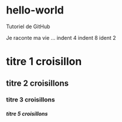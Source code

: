 # hello-world
Tutoriel de GitHub 

Je raconte ma vie ...
    indent 4
        indent 8
  ident 2
# titre	1 croisillon
## titre 2 croisillons
### titre 3 croisillons
##### titre	5 croisillons
